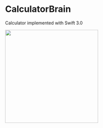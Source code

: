 # CalculatorBrain
Calculator implemented with Swift 3.0

<img src="http://oi67.tinypic.com/6pswon.jpg" width="300" height="auto" />
